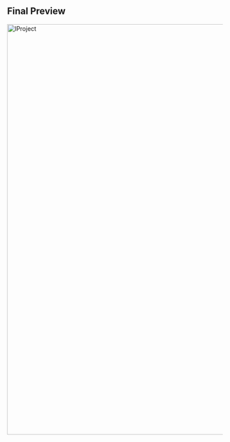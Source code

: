 <h2>Final Preview</h2>
<img width="960" alt="lProject" src="https://github.com/user-attachments/assets/4c62d1ff-1ab3-49d0-a833-b70d2f02da3c" />
